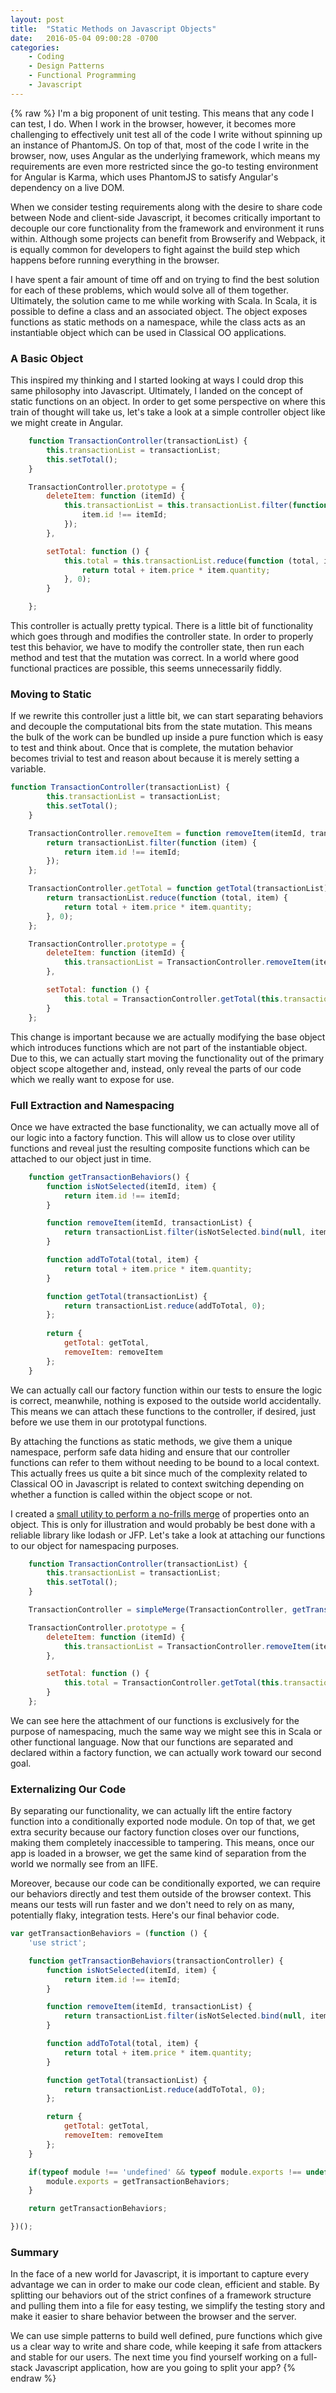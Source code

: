 ```yaml
---
layout: post
title:  "Static Methods on Javascript Objects"
date:   2016-05-04 09:00:28 -0700
categories:
    - Coding
    - Design Patterns
    - Functional Programming
    - Javascript
---
```

{% raw %}
I'm a big proponent of unit testing. This means that any code I can test, I do.  When I work in the browser, however, it becomes more challenging to effectively unit test all of the code I write without spinning up an instance of PhantomJS. On top of that, most of the code I write in the browser, now, uses Angular as the underlying framework, which means my requirements are even more restricted since the go-to testing environment for Angular is Karma, which uses PhantomJS to satisfy Angular's dependency on a live DOM.

When we consider testing requirements along with the desire to share code between Node and client-side Javascript, it becomes critically important to decouple our core functionality from the framework and environment it runs within.  Although some projects can benefit from Browserify and Webpack, it is equally common for developers to fight against the build step which happens before running everything in the browser.

I have spent a fair amount of time off and on trying to find the best solution for each of these problems, which would solve all of them together. Ultimately, the solution came to me while working with Scala.  In Scala, it is possible to define a class and an associated object.  The object exposes functions as static methods on a namespace, while the class acts as an instantiable object which can be used in Classical OO applications.

<h3>A Basic Object</h3>

This inspired my thinking and I started looking at ways I could drop this same philosophy into Javascript. Ultimately, I landed on the concept of static functions on an object.  In order to get some perspective on where this train of thought will take us, let's take a look at a simple controller object like we might create in Angular.

```javascript
    function TransactionController(transactionList) {
        this.transactionList = transactionList;
        this.setTotal();
    }

    TransactionController.prototype = {
        deleteItem: function (itemId) {
            this.transactionList = this.transactionList.filter(function (item) {
                item.id !== itemId;
            });
        },

        setTotal: function () {
            this.total = this.transactionList.reduce(function (total, item) {
                return total + item.price * item.quantity;
            }, 0);
        }

    };
```

This controller is actually pretty typical.  There is a little bit of functionality which goes through and modifies the controller state. In order to properly test this behavior, we have to modify the controller state, then run each method and test that the mutation was correct.  In a world where good functional practices are possible, this seems unnecessarily fiddly.

<h3>Moving to Static</h3>

If we rewrite this controller just a little bit, we can start separating behaviors and decouple the computational bits from the state mutation.  This means the bulk of the work can be bundled up inside a pure function which is easy to test and think about.  Once that is complete, the mutation behavior becomes trivial to test and reason about because it is merely setting a variable.

```javascript
function TransactionController(transactionList) {
        this.transactionList = transactionList;
        this.setTotal();
    }

    TransactionController.removeItem = function removeItem(itemId, transactionList) {
        return transactionList.filter(function (item) {
            return item.id !== itemId;
        });
    };

    TransactionController.getTotal = function getTotal(transactionList) {
        return transactionList.reduce(function (total, item) {
            return total + item.price * item.quantity;
        }, 0);
    };

    TransactionController.prototype = {
        deleteItem: function (itemId) {
            this.transactionList = TransactionController.removeItem(itemId, this.transactionList);
        },

        setTotal: function () {
            this.total = TransactionController.getTotal(this.transactionList);
        }
    };
```

This change is important because we are actually modifying the base object which introduces functions which are not part of the instantiable object.  Due to this, we can actually start moving the functionality out of the primary object scope altogether and, instead, only reveal the parts of our code which we really want to expose for use.

<h3>Full Extraction and Namespacing</h3>

Once we have extracted the base functionality, we can actually move all of our logic into a factory function.  This will allow us to close over utility functions and reveal just the resulting composite functions which can be attached to our object just in time.

```javascript
    function getTransactionBehaviors() {
        function isNotSelected(itemId, item) {
            return item.id !== itemId;
        }

        function removeItem(itemId, transactionList) {
            return transactionList.filter(isNotSelected.bind(null, itemId));
        }

        function addToTotal(total, item) {
            return total + item.price * item.quantity;
        }

        function getTotal(transactionList) {
            return transactionList.reduce(addToTotal, 0);
        };
        
        return {
            getTotal: getTotal,
            removeItem: removeItem
        };
    }
```

We can actually call our factory function within our tests to ensure the logic is correct, meanwhile, nothing is exposed to the outside world accidentally.  This means we can attach these functions to the controller, if desired, just before we use them in our prototypal functions.

By attaching the functions as static methods, we give them a unique namespace, perform safe data hiding and ensure that our controller functions can refer to them without needing to be bound to a local context.  This actually frees us quite a bit since much of the complexity related to Classical OO in Javascript is related to context switching depending on whether a function is called within the object scope or not.

I created a <a href="https://gist.github.com/cmstead/0c3acdae372380baf4c3e703069fd66e" target="_blank">small utility to perform a no-frills merge</a> of properties onto an object.  This is only for illustration and would probably be best done with a reliable library like lodash or JFP.  Let's take a look at attaching our functions to our object for namespacing purposes.

```javascript
    function TransactionController(transactionList) {
        this.transactionList = transactionList;
        this.setTotal();
    }

    TransactionController = simpleMerge(TransactionController, getTransactionBehaviors());

    TransactionController.prototype = {
        deleteItem: function (itemId) {
            this.transactionList = TransactionController.removeItem(itemId, this.transactionList);
        },

        setTotal: function () {
            this.total = TransactionController.getTotal(this.transactionList);
        }
    };
```

We can see here the attachment of our functions is exclusively for the purpose of namespacing, much the same way we might see this in Scala or other functional language. Now that our functions are separated and declared within a factory function, we can actually work toward our second goal.

<h3>Externalizing Our Code</h3>

By separating our functionality, we can actually lift the entire factory function into a conditionally exported node module.  On top of that, we get extra security because our factory function closes over our functions, making them completely inaccessible to tampering.  This means, once our app is loaded in a browser, we get the same kind of separation from the world we normally see from an IIFE.

Moreover, because our code can be conditionally exported, we can require our behaviors directly and test them outside of the browser context.  This means our tests will run faster and we don't need to rely on as many, potentially flaky, integration tests.  Here's our final behavior code.

```javascript
var getTransactionBehaviors = (function () {
    'use strict';

    function getTransactionBehaviors(transactionController) {
        function isNotSelected(itemId, item) {
            return item.id !== itemId;
        }

        function removeItem(itemId, transactionList) {
            return transactionList.filter(isNotSelected.bind(null, itemId));
        }

        function addToTotal(total, item) {
            return total + item.price * item.quantity;
        }

        function getTotal(transactionList) {
            return transactionList.reduce(addToTotal, 0);
        };

        return {
            getTotal: getTotal,
            removeItem: removeItem
        };
    }

    if(typeof module !== 'undefined' && typeof module.exports !== undefined) {
        module.exports = getTransactionBehaviors;
    }

    return getTransactionBehaviors;

})();
```

<h3>Summary</h3>

In the face of a new world for Javascript, it is important to capture every advantage we can in order to make our code clean, efficient and stable.  By splitting our behaviors out of the strict confines of a framework structure and pulling them into a file for easy testing, we simplify the testing story and make it easier to share behavior between the browser and the server.

We can use simple patterns to build well defined, pure functions which give us a clear way to write and share code, while keeping it safe from attackers and stable for our users. The next time you find yourself working on a full-stack Javascript application, how are you going to split your app?
{% endraw %}
    